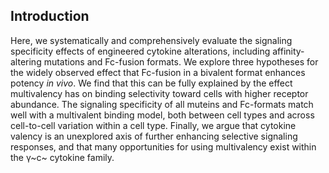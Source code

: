 ## Introduction






Here, we systematically and comprehensively evaluate the signaling specificity effects of engineered cytokine alterations, including affinity-altering mutations and Fc-fusion formats. We explore three hypotheses for the widely observed effect that Fc-fusion in a bivalent format enhances potency _in vivo_. We find that this can be fully explained by the effect multivalency has on binding selectivity toward cells with higher receptor abundance. The signaling specificity of all muteins and Fc-formats match well with a multivalent binding model, both between cell types and across cell-to-cell variation within a cell type. Finally, we argue that cytokine valency is an unexplored axis of further enhancing selective signaling responses, and that many opportunities for using multivalency exist within the γ~c~ cytokine family.

